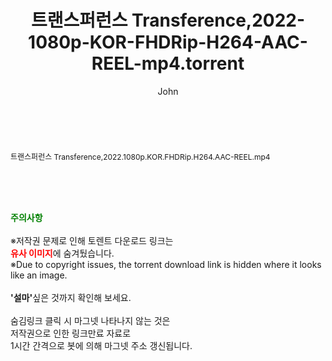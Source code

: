 ﻿---
layout: post
title:  "트랜스퍼런스 Transference,2022-1080p-KOR-FHDRip-H264-AAC-REEL-mp4.torrent"
author: John
categories: [ 영화 ]
tags: [  ]
image:  
description: "트랜스퍼런스 Transference,2022-1080p-KOR-FHDRip-H264-AAC-REEL-mp4 torrent 정보 공유"
toc: true
toc_sticky: true
---

<br>
<div class="view-img">
<a class="view_image" href="https://www.torrentmobile61.com/bbs/view_image.php?fn=%2Fdata%2Ffile%2Fmovie%2F469715843_jTnHKLd0_b57b884efbd0765bc001e410b5a51878a5585810.jpg" target="_blank"><img alt="" class="img-tag" content="https://www.torrentmobile61.com/data/file/movie/469715843_jTnHKLd0_b57b884efbd0765bc001e410b5a51878a5585810.jpg" itemprop="image" src="https://www.torrentmobile61.com/data/file/movie/469715843_jTnHKLd0_b57b884efbd0765bc001e410b5a51878a5585810.jpg"/></a></div><div class="view-content" itemprop="description">
<p><span style="font-size:12px;">트랜스퍼런스 Transference,2022.1080p.KOR.FHDRip.H264.AAC-REEL.mp4</span> </p> </div>
    
<br><br><br>
<p data-ke-size="size16"><b><span style="color: green;">주의사항</span></b><br /><br />※저작권 문제로 인해 토렌트 다운로드 링크는<br /><b><span style="color: red;">유사 이미지</span></b>에 숨겨뒀습니다.<br />※Due to copyright issues, the torrent download link is hidden where it looks like an image.<br /><br /><b>'설마'</b>싶은 것까지 확인해 보세요.<br /><br />숨김링크 클릭 시 마그넷 나타나지 않는 것은<br />저작권으로 인한 링크만료 자료로<br />1시간 간격으로 봇에 의해 마그넷 주소 갱신됩니다.</p>
